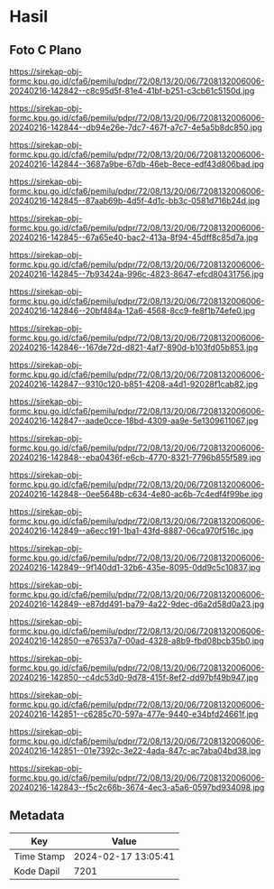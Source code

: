 # Hasil

## Foto C Plano

https://sirekap-obj-formc.kpu.go.id/cfa6/pemilu/pdpr/72/08/13/20/06/7208132006006-20240216-142842--c8c95d5f-81e4-41bf-b251-c3cb61c5150d.jpg

https://sirekap-obj-formc.kpu.go.id/cfa6/pemilu/pdpr/72/08/13/20/06/7208132006006-20240216-142844--db94e26e-7dc7-467f-a7c7-4e5a5b8dc850.jpg

https://sirekap-obj-formc.kpu.go.id/cfa6/pemilu/pdpr/72/08/13/20/06/7208132006006-20240216-142844--3687a9be-67db-46eb-8ece-edf43d806bad.jpg

https://sirekap-obj-formc.kpu.go.id/cfa6/pemilu/pdpr/72/08/13/20/06/7208132006006-20240216-142845--87aab69b-4d5f-4d1c-bb3c-0581d716b24d.jpg

https://sirekap-obj-formc.kpu.go.id/cfa6/pemilu/pdpr/72/08/13/20/06/7208132006006-20240216-142845--67a65e40-bac2-413a-8f94-45dff8c85d7a.jpg

https://sirekap-obj-formc.kpu.go.id/cfa6/pemilu/pdpr/72/08/13/20/06/7208132006006-20240216-142845--7b93424a-996c-4823-8647-efcd80431756.jpg

https://sirekap-obj-formc.kpu.go.id/cfa6/pemilu/pdpr/72/08/13/20/06/7208132006006-20240216-142846--20bf484a-12a6-4568-8cc9-fe8f1b74efe0.jpg

https://sirekap-obj-formc.kpu.go.id/cfa6/pemilu/pdpr/72/08/13/20/06/7208132006006-20240216-142846--167de72d-d821-4af7-890d-b103fd05b853.jpg

https://sirekap-obj-formc.kpu.go.id/cfa6/pemilu/pdpr/72/08/13/20/06/7208132006006-20240216-142847--9310c120-b851-4208-a4d1-92028f1cab82.jpg

https://sirekap-obj-formc.kpu.go.id/cfa6/pemilu/pdpr/72/08/13/20/06/7208132006006-20240216-142847--aade0cce-18bd-4309-aa9e-5e1309611067.jpg

https://sirekap-obj-formc.kpu.go.id/cfa6/pemilu/pdpr/72/08/13/20/06/7208132006006-20240216-142848--eba0436f-e6cb-4770-8321-7796b855f589.jpg

https://sirekap-obj-formc.kpu.go.id/cfa6/pemilu/pdpr/72/08/13/20/06/7208132006006-20240216-142848--0ee5648b-c634-4e80-ac6b-7c4edf4f99be.jpg

https://sirekap-obj-formc.kpu.go.id/cfa6/pemilu/pdpr/72/08/13/20/06/7208132006006-20240216-142849--a6ecc191-1ba1-43fd-8887-06ca970f516c.jpg

https://sirekap-obj-formc.kpu.go.id/cfa6/pemilu/pdpr/72/08/13/20/06/7208132006006-20240216-142849--9f140dd1-32b6-435e-8095-0dd9c5c10837.jpg

https://sirekap-obj-formc.kpu.go.id/cfa6/pemilu/pdpr/72/08/13/20/06/7208132006006-20240216-142849--e87dd491-ba79-4a22-9dec-d6a2d58d0a23.jpg

https://sirekap-obj-formc.kpu.go.id/cfa6/pemilu/pdpr/72/08/13/20/06/7208132006006-20240216-142850--e76537a7-00ad-4328-a8b9-fbd08bcb35b0.jpg

https://sirekap-obj-formc.kpu.go.id/cfa6/pemilu/pdpr/72/08/13/20/06/7208132006006-20240216-142850--c4dc53d0-9d78-415f-8ef2-dd97bf49b947.jpg

https://sirekap-obj-formc.kpu.go.id/cfa6/pemilu/pdpr/72/08/13/20/06/7208132006006-20240216-142851--c6285c70-597a-477e-9440-e34bfd24661f.jpg

https://sirekap-obj-formc.kpu.go.id/cfa6/pemilu/pdpr/72/08/13/20/06/7208132006006-20240216-142851--01e7392c-3e22-4ada-847c-ac7aba04bd38.jpg

https://sirekap-obj-formc.kpu.go.id/cfa6/pemilu/pdpr/72/08/13/20/06/7208132006006-20240216-142843--f5c2c66b-3674-4ec3-a5a6-0597bd934098.jpg


## Metadata

| Key        | Value               |
| ---------- | ------------------- |
| Time Stamp | 2024-02-17 13:05:41 |
| Kode Dapil | 7201                |



